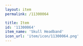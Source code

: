 ```yaml
---
layout: item
permalink: /11300064

title: Item
id: '11300064'
item_name: 'Skull Headband'
icon_url: 'item/icon/11300064.png'
---
```

